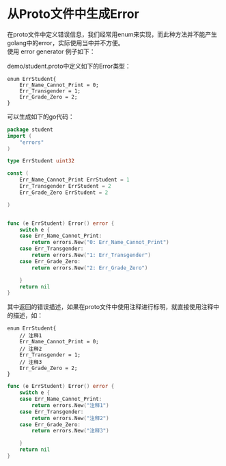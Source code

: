 # 从Proto文件中生成Error
在proto文件中定义错误信息，我们经常用enum来实现，而此种方法并不能产生golang中的error，实际使用当中并不方便。  
使用 error generator 例子如下：  


demo/student.proto中定义如下的Error类型：
```
enum ErrStudent{
    Err_Name_Cannot_Print = 0;
    Err_Transgender = 1;
    Err_Grade_Zero = 2;
}
```
可以生成如下的go代码：
```go
package student	
import (
	"errors"
)

type ErrStudent uint32

const (
	Err_Name_Cannot_Print ErrStudent = 1
	Err_Transgender ErrStudent = 2
	Err_Grade_Zero ErrStudent = 2

)


func (e ErrStudent) Error() error {
	switch e {
	case Err_Name_Cannot_Print:
		return errors.New("0: Err_Name_Cannot_Print")
	case Err_Transgender:
		return errors.New("1: Err_Transgender")
	case Err_Grade_Zero:
		return errors.New("2: Err_Grade_Zero")

	}
	return nil
}
```
其中返回的错误描述，如果在proto文件中使用注释进行标明，就直接使用注释中的描述，如：
```
enum ErrStudent{
    // 注释1
    Err_Name_Cannot_Print = 0;
    // 注释2
    Err_Transgender = 1;
    // 注释3
    Err_Grade_Zero = 2;
}
```
```go
func (e ErrStudent) Error() error {
	switch e {
	case Err_Name_Cannot_Print:
		return errors.New("注释1")
	case Err_Transgender:
		return errors.New("注释2")
	case Err_Grade_Zero:
		return errors.New("注释3")

	}
	return nil
}
```